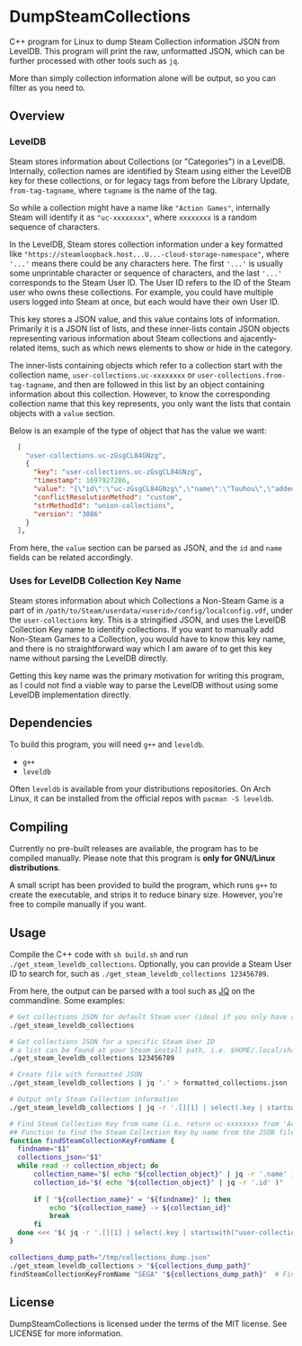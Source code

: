 # DumpSteamCollections
C++ program for Linux to dump Steam Collection information JSON from LevelDB. This program will print the raw, unformatted JSON, which can be further processed with other tools such as `jq`.

More than simply collection information alone will be output, so you can filter as you need to.

## Overview
### LevelDB
Steam stores information about Collections (or "Categories") in a LevelDB. Internally, collection names are identified by Steam using either the LevelDB key for these collections, or for legacy tags from before the Library Update, `from-tag-tagname`, where `tagname` is the name of the tag.

So while a collection might have a name like `"Action Games"`, internally Steam will identify it as `"uc-xxxxxxxx"`, where `xxxxxxxx` is a random sequence of characters.

In the LevelDB, Steam stores collection information under a key formatted like `"https://steamloopback.host...U...-cloud-storage-namespace"`, where `'...'` means there could be any characters here. The first `'...'` is usually some unprintable character or sequence of characters, and the last `'...'` corresponds to the Steam User ID. The User ID refers to the ID of the Steam user who owns these collections. For example, you could have multiple users logged into Steam at once, but each would have their own User ID.

This key stores a JSON value, and this value contains lots of information. Primarily it is a JSON list of lists, and these inner-lists contain JSON objects representing various information about Steam collections and ajacently-related items, such as which news elements to show or hide in the category.

The inner-lists containing objects which refer to a collection start with the collection name, `user-collections.uc-xxxxxxxx` or `user-collections.from-tag-tagname`, and then are followed in this list by an object containing information about this collection. However, to know the corresponding collection name that this key represents, you only want the lists that contain objects with a `value` section.

Below is an example of the type of object that has the value we want:
```json
  [
    "user-collections.uc-zGsgCL84GNzg",
    {
      "key": "user-collections.uc-zGsgCL84GNzg",
      "timestamp": 1697927286,
      "value": "{\"id\":\"uc-zGsgCL84GNzg\",\"name\":\"Touhou\",\"added\":[1584090,1100140,851100],\"removed\":[]}",
      "conflictResolutionMethod": "custom",
      "strMethodId": "union-collections",
      "version": "3086"
    }
  ],
```

From here, the `value` section can be parsed as JSON, and the `id` and `name` fields can be related accordingly.

### Uses for LevelDB Collection Key Name
Steam stores information about which Collections a Non-Steam Game is a part of in `/path/to/Steam/userdata/<userid>/config/localconfig.vdf`, under the `user-collections` key. This is a stringified JSON, and uses the LevelDB Collection Key name to identify collections. If you want to manually add Non-Steam Games to a Collection, you would have to know this key name, and there is no straightforward way which I am aware of to get this key name without parsing the LevelDB directly.

Getting this key name was the primary motivation for writing this program, as I could not find a viable way to parse the LevelDB without using some LevelDB implementation directly.

## Dependencies
To build this program, you will need `g++` and `leveldb`.
- `g++`
- `leveldb`

Often `leveldb` is available from your distributions repositories. On Arch Linux, it can be installed from the official repos with `pacman -S leveldb`. 

## Compiling
Currently no pre-built releases are available, the program has to be compiled manually. Please note that this program is **only for GNU/Linux distributions**.

A small script has been provided to build the program, which runs `g++` to create the executable, and strips it to reduce binary size. However, you're free to compile manually if you want.

## Usage
Compile the C++ code with `sh build.sh` and run `./get_steam_leveldb_collections`. Optionally, you can provide a Steam User ID to search for, such as `./get_steam_leveldb_collections 123456789`.

From here, the output can be parsed with a tool such as [JQ](https://github.com/jqlang/jq) on the commandline. Some examples:

```bash
# Get collections JSON for default Steam user (ideal if you only have one Steam User logged in)
./get_steam_leveldb_collections

# Get collections JSON for a specific Steam User ID
# a list can be found at your Steam install path, i.e. $HOME/.local/share/Steam/config/loginusers.vdf
./get_steam_leveldb_collections 123456789

# Create file with formatted JSON
./get_steam_leveldb_collections | jq '.' > formatted_collections.json

# Output only Steam Collection information
./get_steam_leveldb_collections | jq -r '.[][1] | select(.key | startswith("user-collections")) | select (.value != null) | .value | fromjson | tojson'

# Find Steam Collection Key from name (i.e. return uc-xxxxxxxx from 'Action Games')
## Function to find the Steam Collection Key by name from the JSON file using jq
function findSteamCollectionKeyFromName {
  findname="$1"
  collections_json="$1"
  while read -r collection_object; do
      collection_name="$( echo "${collection_object}" | jq -r '.name' )"
      collection_id="$( echo "${collection_object}" | jq -r '.id' )"
  
      if [ "${collection_name}" = "${findname}" ]; then
          echo "${collection_name} -> ${collection_id}"
          break
      fi
  done <<< "$( jq -r '.[][1] | select(.key | startswith("user-collections")) | select (.value != null) | .value | fromjson | tojson' "${collections_json}" )"
}

collections_dump_path="/tmp/collections_dump.json"
./get_steam_leveldb_collections > "${collections_dump_path}"
findSteamCollectionKeyFromName "SEGA" "${collections_dump_path}"  # Find Key ID for collection named "SEGA"
```

## License
DumpSteamCollections is licensed under the terms of the MIT license. See LICENSE for more information.
